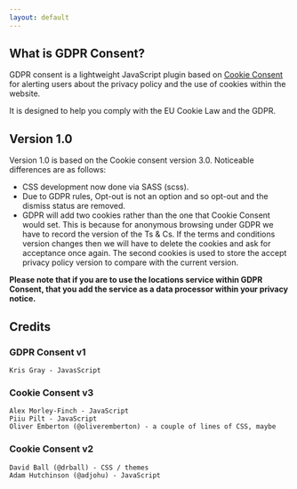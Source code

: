 ```yaml
---
layout: default
---
```


## What is GDPR Consent?

GDPR consent is a lightweight JavaScript plugin based on [Cookie Consent](https://cookieconsent.insites.com/) for alerting users about the privacy policy and the use of cookies within the website.

It is designed to help you comply with the EU Cookie Law and the GDPR.
    
## Version 1.0

Version 1.0 is based on the Cookie consent version 3.0. Noticeable differences are as follows:

- CSS development now done via SASS (scss).
- Due to GDPR rules, Opt-out is not an option and so opt-out and the dismiss status are removed.
- GDPR will add two cookies rather than the one that Cookie Consent would set. This is because for anonymous browsing under GDPR we have to record the version of the Ts & Cs. If the terms and conditions version changes then we will have to delete the cookies and ask for acceptance once again. The second cookies is used to store the accept privacy policy version to compare with the current version.

**Please note that if you are to use the locations service within GDPR Consent, that you add the service as a data processor within your privacy notice.**

## Credits

### GDPR Consent v1

    Kris Gray - JavasScript

### Cookie Consent v3

    Alex Morley-Finch - JavaScript
    Piiu Pilt - JavaScript
    Oliver Emberton (@oliveremberton) - a couple of lines of CSS, maybe

### Cookie Consent v2

    David Ball (@drball) - CSS / themes
    Adam Hutchinson (@adjohu) - JavaScript
